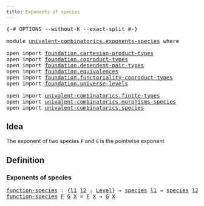 ```yaml
---
title: Exponents of species
---
```


<pre class="Agda"><a id="46" class="Symbol">{-#</a> <a id="50" class="Keyword">OPTIONS</a> <a id="58" class="Pragma">--without-K</a> <a id="70" class="Pragma">--exact-split</a> <a id="84" class="Symbol">#-}</a>

<a id="89" class="Keyword">module</a> <a id="96" href="univalent-combinatorics.exponents-species.html" class="Module">univalent-combinatorics.exponents-species</a> <a id="138" class="Keyword">where</a>

<a id="145" class="Keyword">open</a> <a id="150" class="Keyword">import</a> <a id="157" href="foundation.cartesian-product-types.html" class="Module">foundation.cartesian-product-types</a>
<a id="192" class="Keyword">open</a> <a id="197" class="Keyword">import</a> <a id="204" href="foundation.coproduct-types.html" class="Module">foundation.coproduct-types</a>
<a id="231" class="Keyword">open</a> <a id="236" class="Keyword">import</a> <a id="243" href="foundation.dependent-pair-types.html" class="Module">foundation.dependent-pair-types</a>
<a id="275" class="Keyword">open</a> <a id="280" class="Keyword">import</a> <a id="287" href="foundation.equivalences.html" class="Module">foundation.equivalences</a>
<a id="311" class="Keyword">open</a> <a id="316" class="Keyword">import</a> <a id="323" href="foundation.functoriality-coproduct-types.html" class="Module">foundation.functoriality-coproduct-types</a> 
<a id="365" class="Keyword">open</a> <a id="370" class="Keyword">import</a> <a id="377" href="foundation.universe-levels.html" class="Module">foundation.universe-levels</a>

<a id="405" class="Keyword">open</a> <a id="410" class="Keyword">import</a> <a id="417" href="univalent-combinatorics.finite-types.html" class="Module">univalent-combinatorics.finite-types</a>
<a id="454" class="Keyword">open</a> <a id="459" class="Keyword">import</a> <a id="466" href="univalent-combinatorics.morphisms-species.html" class="Module">univalent-combinatorics.morphisms-species</a>
<a id="508" class="Keyword">open</a> <a id="513" class="Keyword">import</a> <a id="520" href="univalent-combinatorics.species.html" class="Module">univalent-combinatorics.species</a>
</pre>
## Idea

The exponent of two species `F` and `G` is the pointwise exponent

## Definition

### Exponents of species

<pre class="Agda"><a id="function-species"></a><a id="682" href="univalent-combinatorics.exponents-species.html#682" class="Function">function-species</a> <a id="699" class="Symbol">:</a> <a id="701" class="Symbol">{</a><a id="702" href="univalent-combinatorics.exponents-species.html#702" class="Bound">l1</a> <a id="705" href="univalent-combinatorics.exponents-species.html#705" class="Bound">l2</a> <a id="708" class="Symbol">:</a> <a id="710" href="Agda.Primitive.html#597" class="Postulate">Level</a><a id="715" class="Symbol">}</a> <a id="717" class="Symbol">→</a> <a id="719" href="univalent-combinatorics.species.html#429" class="Function">species</a> <a id="727" href="univalent-combinatorics.exponents-species.html#702" class="Bound">l1</a> <a id="730" class="Symbol">→</a> <a id="732" href="univalent-combinatorics.species.html#429" class="Function">species</a> <a id="740" href="univalent-combinatorics.exponents-species.html#705" class="Bound">l2</a> <a id="743" class="Symbol">→</a> <a id="745" href="univalent-combinatorics.finite-types.html#4878" class="Function">𝔽</a> <a id="747" class="Symbol">→</a> <a id="749" href="foundation-core.universe-levels.html#235" class="Primitive">UU</a> <a id="752" class="Symbol">(</a><a id="753" href="univalent-combinatorics.exponents-species.html#702" class="Bound">l1</a> <a id="756" href="Agda.Primitive.html#810" class="Primitive Operator">⊔</a> <a id="758" href="univalent-combinatorics.exponents-species.html#705" class="Bound">l2</a><a id="760" class="Symbol">)</a>
<a id="762" href="univalent-combinatorics.exponents-species.html#682" class="Function">function-species</a> <a id="779" href="univalent-combinatorics.exponents-species.html#779" class="Bound">F</a> <a id="781" href="univalent-combinatorics.exponents-species.html#781" class="Bound">G</a> <a id="783" href="univalent-combinatorics.exponents-species.html#783" class="Bound">X</a> <a id="785" class="Symbol">=</a> <a id="787" href="univalent-combinatorics.exponents-species.html#779" class="Bound">F</a> <a id="789" href="univalent-combinatorics.exponents-species.html#783" class="Bound">X</a> <a id="791" class="Symbol">→</a> <a id="793" href="univalent-combinatorics.exponents-species.html#781" class="Bound">G</a> <a id="795" href="univalent-combinatorics.exponents-species.html#783" class="Bound">X</a>
</pre>